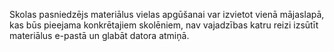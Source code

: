 Skolas pasniedzējs materiālus vielas apgūšanai var izvietot vienā mājaslapā, kas būs pieejama konkrētajiem skolēniem, nav vajadzības katru reizi izsūtīt materiālus e-pastā un glabāt datora atmiņā. 

